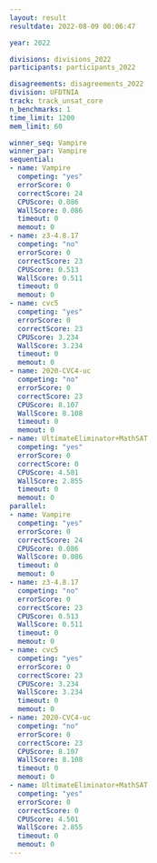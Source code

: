 ```yaml
---
layout: result
resultdate: 2022-08-09 00:06:47

year: 2022

divisions: divisions_2022
participants: participants_2022

disagreements: disagreements_2022
division: UFDTNIA
track: track_unsat_core
n_benchmarks: 1
time_limit: 1200
mem_limit: 60

winner_seq: Vampire
winner_par: Vampire
sequential:
- name: Vampire
  competing: "yes"
  errorScore: 0
  correctScore: 24
  CPUScore: 0.086
  WallScore: 0.086
  timeout: 0
  memout: 0
- name: z3-4.8.17
  competing: "no"
  errorScore: 0
  correctScore: 23
  CPUScore: 0.513
  WallScore: 0.511
  timeout: 0
  memout: 0
- name: cvc5
  competing: "yes"
  errorScore: 0
  correctScore: 23
  CPUScore: 3.234
  WallScore: 3.234
  timeout: 0
  memout: 0
- name: 2020-CVC4-uc
  competing: "no"
  errorScore: 0
  correctScore: 23
  CPUScore: 8.107
  WallScore: 8.108
  timeout: 0
  memout: 0
- name: UltimateEliminator+MathSAT
  competing: "yes"
  errorScore: 0
  correctScore: 0
  CPUScore: 4.501
  WallScore: 2.855
  timeout: 0
  memout: 0
parallel:
- name: Vampire
  competing: "yes"
  errorScore: 0
  correctScore: 24
  CPUScore: 0.086
  WallScore: 0.086
  timeout: 0
  memout: 0
- name: z3-4.8.17
  competing: "no"
  errorScore: 0
  correctScore: 23
  CPUScore: 0.513
  WallScore: 0.511
  timeout: 0
  memout: 0
- name: cvc5
  competing: "yes"
  errorScore: 0
  correctScore: 23
  CPUScore: 3.234
  WallScore: 3.234
  timeout: 0
  memout: 0
- name: 2020-CVC4-uc
  competing: "no"
  errorScore: 0
  correctScore: 23
  CPUScore: 8.107
  WallScore: 8.108
  timeout: 0
  memout: 0
- name: UltimateEliminator+MathSAT
  competing: "yes"
  errorScore: 0
  correctScore: 0
  CPUScore: 4.501
  WallScore: 2.855
  timeout: 0
  memout: 0
---
```

